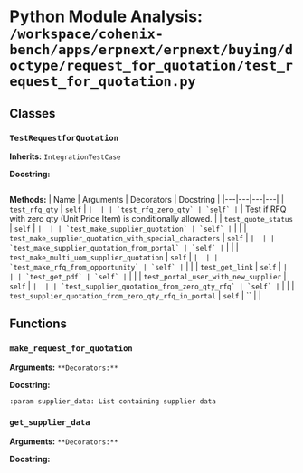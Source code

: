 # Python Module Analysis: `/workspace/cohenix-bench/apps/erpnext/erpnext/buying/doctype/request_for_quotation/test_request_for_quotation.py`

## Classes

### `TestRequestforQuotation`
**Inherits:** `IntegrationTestCase`


**Docstring:**
```

```

**Methods:**
| Name | Arguments | Decorators | Docstring |
|---|---|---|---|
| `test_rfq_qty` | `self` | `` |  |
| `test_rfq_zero_qty` | `self` | `` | Test if RFQ with zero qty (Unit Price Item) is conditionally allowed. |
| `test_quote_status` | `self` | `` |  |
| `test_make_supplier_quotation` | `self` | `` |  |
| `test_make_supplier_quotation_with_special_characters` | `self` | `` |  |
| `test_make_supplier_quotation_from_portal` | `self` | `` |  |
| `test_make_multi_uom_supplier_quotation` | `self` | `` |  |
| `test_make_rfq_from_opportunity` | `self` | `` |  |
| `test_get_link` | `self` | `` |  |
| `test_get_pdf` | `self` | `` |  |
| `test_portal_user_with_new_supplier` | `self` | `` |  |
| `test_supplier_quotation_from_zero_qty_rfq` | `self` | `` |  |
| `test_supplier_quotation_from_zero_qty_rfq_in_portal` | `self` | `` |  |





## Functions

### `make_request_for_quotation`
**Arguments:** ``
**Decorators:** ``

**Docstring:**
```
:param supplier_data: List containing supplier data
```
### `get_supplier_data`
**Arguments:** ``
**Decorators:** ``

**Docstring:**
```

```

